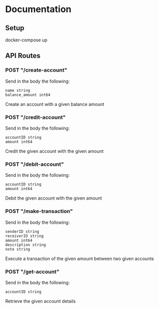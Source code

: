 # Documentation

## Setup

docker-compose up

## API Routes

### POST "/create-account"
Send in the body the following:
```
name string
balance_amount int64
```
Create an account with a given balance amount
### POST "/credit-account"
Send in the body the following:
```
accountID string
amount int64
```
Credit the given account with the given amount
### POST "/debit-account"
Send in the body the following:
```
accountID string
amount int64
```
Debit the given account with the given amount
### POST "/make-transaction"
Send in the body the following:
```
senderID string
receiverID string
amount int64
description string
note string
```
Execute a transaction of the given amount between two given accounts
### POST "/get-account"
Send in the body the following:
```
accountID string
```
Retrieve the given account details